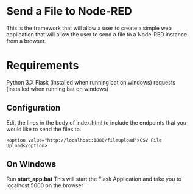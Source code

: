 # Send a File to Node-RED

This is the framework that will allow a user to create a simple web application that will allow the user to send a file to a Node-RED instance from a browser.

# Requirements

Python 3.X
Flask (installed when running bat on windows)
requests (installed when running bat on windows)

## Configuration

Edit the lines in the body of index.html to include the endpoints that you would like to send the files to.

```<option value="http://localhost:1880/fileupload">CSV File Upload</option>```

## On Windows

Run **start_app.bat**
This will start the Flask Application and take you to localhost:5000 on the browser